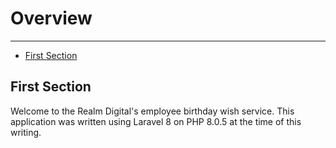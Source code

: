 # Overview

---

- [First Section](#section-1)

<a name="section-1"></a>
## First Section

Welcome to the Realm Digital's employee birthday wish service. This application was written using Laravel 8 on PHP 8.0.5 at the time of this writing.
